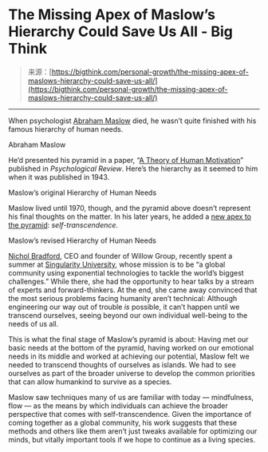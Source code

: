 <!--yml
category: 未分类
date: 2024-05-27 15:16:19
-->

# The Missing Apex of Maslow’s Hierarchy Could Save Us All - Big Think

> 来源：[https://bigthink.com/personal-growth/the-missing-apex-of-maslows-hierarchy-could-save-us-all/](https://bigthink.com/personal-growth/the-missing-apex-of-maslows-hierarchy-could-save-us-all/)

* * *

When psychologist [Abraham Maslow](http://www.pbs.org/wgbh/aso/databank/entries/bhmasl.html) died, he wasn’t quite finished with his famous hierarchy of human needs.

Abraham Maslow

He’d presented his pyramid in a paper, “[A Theory of Human Motivation](http://psychclassics.yorku.ca/Maslow/motivation.htm)” published in *Psychological Review*. Here’s the hierarchy as it seemed to him when it was published in 1943.

Maslow’s original Hierarchy of Human Needs

Maslow lived until 1970, though, and the pyramid above doesn’t represent his final thoughts on the matter. In his later years, he added a [new apex to the pyramid](http://the-mouse-trap.com/2007/12/14/maslows-eight-basic-needs-and-the-eight-stage-devlopmental-model/): *self-transcendence*.

Maslow’s revised Hierarchy of Human Needs

[Nichol Bradford](https://bigthink.com/experts/nicol-bradford), CEO and founder of Willow Group, recently spent a summer at [Singularity University](https://su.org), whose mission is to be “a global community using exponential technologies to tackle the world’s biggest challenges.” While there, she had the opportunity to hear talks by a stream of experts and forward-thinkers. At the end, she came away convinced that the most serious problems facing humanity aren’t technical: Although engineering our way out of trouble *is* possible, it can’t happen until we transcend ourselves, seeing beyond our own individual well-being to the needs of us all.

This is what the final stage of Maslow’s pyramid is about: Having met our basic needs at the bottom of the pyramid, having worked on our emotional needs in its middle and worked at achieving our potential, Maslow felt we needed to transcend thoughts of ourselves as islands. We had to see ourselves as part of the broader universe to develop the common priorities that can allow humankind to survive as a species.

Maslow saw techniques many of us are familiar with today — mindfulness, flow — as the means by which individuals can achieve the broader perspective that comes with self-transcendence. Given the importance of coming together as a global community, his work suggests that these methods and others like them aren’t just tweaks available for optimizing our minds, but vitally important tools if we hope to continue as a living species.